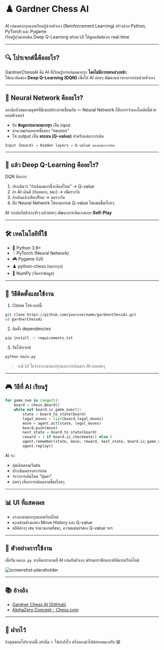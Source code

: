 # ♟️ Gardner Chess AI

AI เล่นหมากรุกแบบเรียนรู้ด้วยตัวเอง (Reinforcement Learning) สร้างด้วย Python, PyTorch และ Pygame  
เรียนรู้ผ่านเทคนิค Deep Q-Learning พร้อม UI ให้ดูผลลัพธ์แบบ real-time

---

## 🔍 โปรเจกต์นี้คืออะไร?

GardnerChessAI คือ AI ที่เรียนรู้การเล่นหมากรุก **โดยไม่มีการสอนล่วงหน้า**  
ใช้แนวคิดของ **Deep Q-Learning (DQN)** เพื่อให้ AI ค่อยๆ พัฒนาแนวทางการเล่นด้วยตัวเอง

---

## 🧠 Neural Network คืออะไร?

ลองนึกถึงสมองมนุษย์ที่มีเซลล์ประสาทเชื่อมกัน — Neural Network ก็คือการจำลองไอเดียนี้ด้วยคอมพิวเตอร์

- รับ **ข้อมูลกระดานหมากรุก** เป็น input
- คำนวณผ่านหลายชั้นของ “neuron”
- ให้ output เป็น **คะแนน (Q-value)** สำหรับแต่ละการเดิน

```
Input (board) → Hidden layers → Q-value ของแต่ละการเดิน
```

---

## 🤖 แล้ว Deep Q-Learning คืออะไร?

DQN คือการ:

1. ประเมินว่า “ถ้าเดินหมากนี้จะดีแค่ไหน” → Q-value
2. ถ้า AI เดินดี (กินหมาก, ชนะ) → เพิ่มรางวัล
3. ถ้าเดินแล้วเสียเปรียบ → ลดรางวัล
4. ฝึก Neural Network ให้คาดการณ์ Q-value ได้แม่นขึ้นเรื่อยๆ

AI จะเล่นกับตัวเองซ้ำๆ แล้วค่อยๆ พัฒนาการเดินเองแบบ **Self-Play**

---

## 🛠️ เทคโนโลยีที่ใช้

- 🐍 Python 3.9+
- 💡 PyTorch (Neural Network)
- 🎮 Pygame (UI)
- ♟️ python-chess (หมากรุก)
- 🧠 NumPy (จัดการข้อมูล)

---

## 🚀 วิธีติดตั้งและใช้งาน

1. Clone โปรเจกต์นี้
```bash
git clone https://github.com/yourusername/gardnerChessAi.git
cd gardnerChessAi
```

2. ติดตั้ง dependencies
```bash
pip install -r requirements.txt
```

3. รันโปรเจกต์
```bash
python main.py
```

> จะมี UI โชว์กระดานหมากรุกและการเดินของ AI แบบสดๆ

---

## 🎮 วิธีที่ AI เรียนรู้

```python
for game_num in range(5):
    board = chess.Board()
    while not board.is_game_over():
        state = board_to_state(board)
        legal_moves = list(board.legal_moves)
        move = agent.act(state, legal_moves)
        board.push(move)
        next_state = board_to_state(board)
        reward = 1 if board.is_checkmate() else 0
        agent.remember(state, move, reward, next_state, board.is_game_over())
        agent.replay()
```

AI จะ:

- สุ่มเดินตอนเริ่มต้น
- ประเมินผลจากการเล่น
- จำว่าการเดินไหน “คุ้มค่า”
- ค่อยๆ เลือกการเดินฉลาดขึ้นเรื่อยๆ

---

## 📊 UI ที่แสดงผล

- กระดานหมากรุกแบบเรียลไทม์
- แถบด้านข้างแสดง Move History และ Q-value
- สถิติต่างๆ เช่น จำนวนเกมที่ชนะ, ความแม่นยำของ Q-value ฯลฯ

---

## 🧪 ตัวอย่างการใช้งาน

เมื่อรัน `main.py` จะเห็นกระดานที่ AI เล่นกับตัวเอง พร้อมกราฟิกและสถิติแบบเรียลไทม์

![screenshot-placeholder](https://via.placeholder.com/480x300?text=Chess+UI+Preview)

---

## 📚 อ้างอิง

- [Gardner Chess AI (GitHub)](https://github.com/flowun/gardnerChessAi)
- [AlphaZero Concept - Chess.com](https://www.chess.com/terms/alphazero-chess-engine)

---

## 🙌 ฝากไว้

ถ้าคุณชอบโปรเจกต์นี้ อย่าลืม ⭐️ ให้กำลังใจ หรือลองนำไปต่อยอดนะครับ 😄
